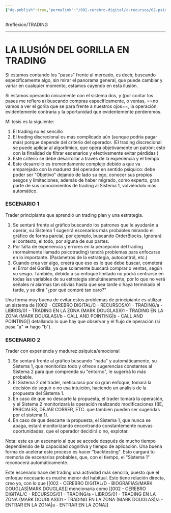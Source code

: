 ```yaml
---
{"dg-publish":true,"permalink":"/002-cerebro-digital/c-recursos/02-psicologia/a-libros/01-piensa-rapido-piensa-despacio/a2a1-el-gorilla-invisible-en-el-trading/","dgPassFrontmatter":true}
---
```


#reflexion/TRADING 

---
# LA ILUSIÓN DEL GORILLA EN TRADING
Si estamos contando los "pases" frente al mercado, es decir, buscando específicamente algo, sin mirar el panorama general, que puede cambiar y variar en cualquier momento, estamos cayendo en esta ilusión.

Si estamos operando únicamente con el sistema dos, y (por contar los pases me refiero a) buscando compras específicamente, o ventas, ==no vamos a ver el gorila que se para frente a nuestros ojos==, la operación, evidentemente contraria y la oportunidad que evidentemente perderemos.

Mi tesis es la siguiente:

1) El trading no es sencillo
2) El trading discrecional es más complicado aún (aunque podría pagar más) porque depende del criterio del operador. (El trading discrecional se puede aplicar al algorítmico, que opera objetivamente un patrón; esto con la finalidad de filtrar escenarios y efectivamente evitar pérdidas )
3) Este criterio se debe desarrollar a través de la experiencia y el tiempo
4) Este desarrollo es tremendamente complejo debido a que va emparejado con la madurez del operador en sentido psiquico: debe poder ser "Objetivo" dejando de lado su ego, conocer sus propios sesgos y limitaciones, además de haber migrado, como experto, gran parte de sus conocimientos de trading al Sistema 1, volviéndolo más automático.

### ESCENARIO 1
Trader principiante que aprendió un trading plan y una estrategia.
1) Se sentará frente al gráfico buscando los patrones que le ayudarán a operar, su Sistema 1 sugerirá escenarios más probables mirando el gráfico de forma parcial, por ejemplo, buscando OrderBlocks. Ignorará el contexto, el todo, por alguna de sus partes.
2) Por falta de experiencia y errores en la percepción del trading (normalmente llamado psicotrading) tendrá problemas para enfocarse en lo importante. (Parámetros de la estrategia, autocontrol, etc.)
3) Cuando crea ver algo, creerá que eso es lo que debe buscar, cometerá el Error del Gorilla, ya que solamente buscará comprar o ventas, según su sesgo. También, debido a su enfoque limitado no podrá centrarse en todas las variables de su estrategia simultáneamente, por lo que no verá señales ni alarmas tan obvias hasta que sea tarde o haya terminado el tarde, y se dirá "¿por qué compré tan caro?"

Una forma muy buena de evitar estos problemas de principiante es utilizar un sistema de [[002 - CEREBRO DIGITAL/C - RECURSOS/01 - TRADING/a - LIBROS/01 - TRADING EN LA ZONA (MARK DOUGLAS)01 - TRADING EN LA ZONA (MARK DOUGLAS)/b - CALL AND POINTING\|b - CALL AND POINTING]] detallando lo que hay que observar y el flujo de operación (si pasa "a" => hago "b").
### ESCENARIO 2
Trader con experiencia y madurez psiquica/emocional
1) Se sentará frente al gráfico buscando "nada" y automáticamente, su Sistema 1, que monitoriza todo y ofrece sugerencias constantes al Sistema 2 para que comprenda su "entorno", le sugerirá lo más probable.
2) El Sistema 2 del trader, meticuloso por su gran enfoque, tomará la decisión de seguir o no esa intuición, haciendo un análisis de la propuesta del Sistema 1.
3) En caso de que no descarte la propuesta, el trader tomará la operación, y el Sistema 2 monitorizará la operación realizando modificaciones (BE, PARCIALES, DEJAR CORRER, ETC. que también pueden ser sugeridas por el sistema 1).
4) En caso de que descarte la propuesta, el Sistema 1, que nunca se apaga, estará monitorizando encontrando constantemente nuevas oportunidades, que el operador decidirá o no, explotar.

Nota: este es un escenario al que se accede después de mucho tiempo dependiendo de la capacidad cognitiva y tiempo de aplicación. Una buena forma de acelerar este proceso es hacer "backtesting". Esto cargará tu memoria de escenarios probables, que, con el tiempo, el "Sistema 1" reconocerá automáticamente.

Este escenario hace del trading una actividad más sencilla, puesto que el enfoque necesario es mucho menor del habitual. Esto tiene relación directa, creo yo, con lo que [[002 - CEREBRO DIGITAL/D - BIOGRAFIAS/MARK DOUGLAS\|MARK DOUGLAS]] mencionaría como [[002 - CEREBRO DIGITAL/C - RECURSOS/01 - TRADING/a - LIBROS/01 - TRADING EN LA ZONA (MARK DOUGLAS)01 - TRADING EN LA ZONA (MARK DOUGLAS)/a - ENTRAR EN LA ZONA\|a - ENTRAR EN LA ZONA]]